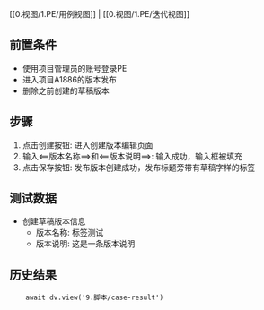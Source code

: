 [[0.视图/1.PE/用例视图]] | [[0.视图/1.PE/迭代视图]]

## 前置条件

- 使用项目管理员的账号登录PE
- 进入项目A1886的版本发布
- 删除之前创建的草稿版本

## 步骤

1. 点击创建按钮: 进入创建版本编辑页面
2. 输入<==版本名称==>和<==版本说明==>: 输入成功，输入框被填充
3. 点击保存按钮: 发布版本创建成功，发布标题旁带有草稿字样的标签

## 测试数据

- 创建草稿版本信息
	- 版本名称: 标签测试
	- 版本说明: 这是一条版本说明

## 历史结果

```dataviewjs
    await dv.view('9.脚本/case-result')
```
